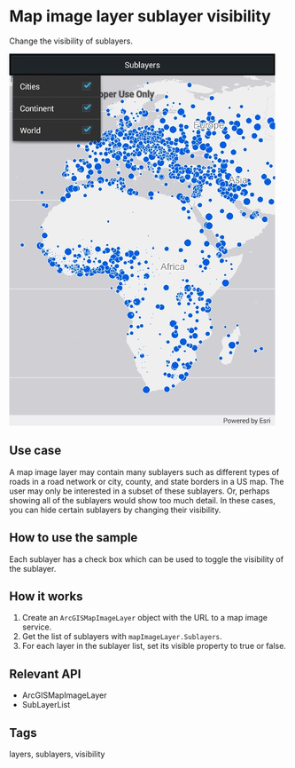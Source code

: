 # Map image layer sublayer visibility

Change the visibility of sublayers.

![screenshot](ChangeSublayerVisibility.jpg)

## Use case

A map image layer may contain many sublayers such as different types of roads in a road network or city, county, and state borders in a US map. The user may only be interested in a subset of these sublayers. Or, perhaps showing all of the sublayers would show too much detail. In these cases, you can hide certain sublayers by changing their visibility.

## How to use the sample

Each sublayer has a check box which can be used to toggle the visibility of the sublayer.

## How it works

1. Create an `ArcGISMapImageLayer` object with the URL to a map image service.
2. Get the list of sublayers with `mapImageLayer.Sublayers`.
3. For each layer in the sublayer list, set its visible property to true or false.

## Relevant API

* ArcGISMapImageLayer
* SubLayerList

## Tags

layers, sublayers, visibility
